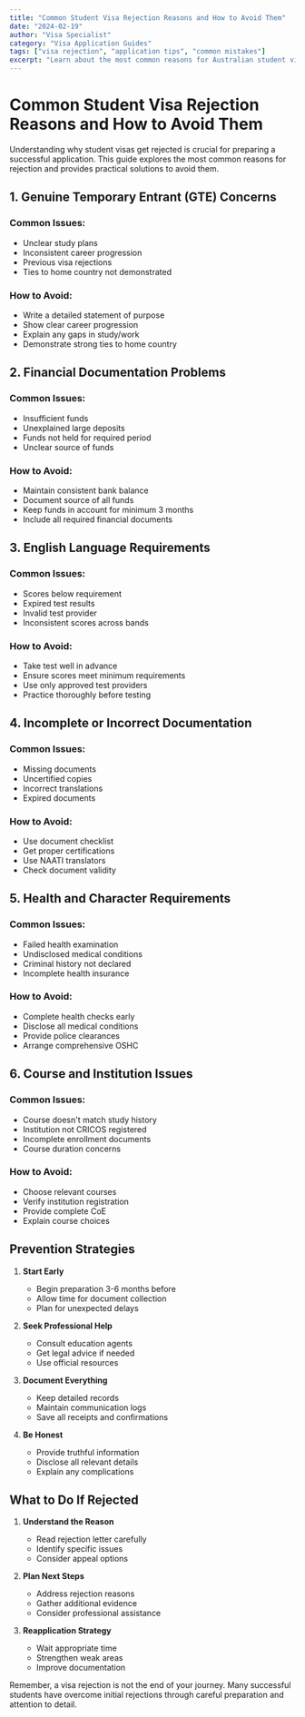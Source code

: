 ```yaml
---
title: "Common Student Visa Rejection Reasons and How to Avoid Them"
date: "2024-02-19"
author: "Visa Specialist"
category: "Visa Application Guides"
tags: ["visa rejection", "application tips", "common mistakes"]
excerpt: "Learn about the most common reasons for Australian student visa rejections and get expert advice on how to avoid these pitfalls."
---
```


# Common Student Visa Rejection Reasons and How to Avoid Them

Understanding why student visas get rejected is crucial for preparing a successful application. This guide explores the most common reasons for rejection and provides practical solutions to avoid them.

## 1. Genuine Temporary Entrant (GTE) Concerns

### Common Issues:
- Unclear study plans
- Inconsistent career progression
- Previous visa rejections
- Ties to home country not demonstrated

### How to Avoid:
- Write a detailed statement of purpose
- Show clear career progression
- Explain any gaps in study/work
- Demonstrate strong ties to home country

## 2. Financial Documentation Problems

### Common Issues:
- Insufficient funds
- Unexplained large deposits
- Funds not held for required period
- Unclear source of funds

### How to Avoid:
- Maintain consistent bank balance
- Document source of all funds
- Keep funds in account for minimum 3 months
- Include all required financial documents

## 3. English Language Requirements

### Common Issues:
- Scores below requirement
- Expired test results
- Invalid test provider
- Inconsistent scores across bands

### How to Avoid:
- Take test well in advance
- Ensure scores meet minimum requirements
- Use only approved test providers
- Practice thoroughly before testing

## 4. Incomplete or Incorrect Documentation

### Common Issues:
- Missing documents
- Uncertified copies
- Incorrect translations
- Expired documents

### How to Avoid:
- Use document checklist
- Get proper certifications
- Use NAATI translators
- Check document validity

## 5. Health and Character Requirements

### Common Issues:
- Failed health examination
- Undisclosed medical conditions
- Criminal history not declared
- Incomplete health insurance

### How to Avoid:
- Complete health checks early
- Disclose all medical conditions
- Provide police clearances
- Arrange comprehensive OSHC

## 6. Course and Institution Issues

### Common Issues:
- Course doesn't match study history
- Institution not CRICOS registered
- Incomplete enrollment documents
- Course duration concerns

### How to Avoid:
- Choose relevant courses
- Verify institution registration
- Provide complete CoE
- Explain course choices

## Prevention Strategies

1. **Start Early**
   - Begin preparation 3-6 months before
   - Allow time for document collection
   - Plan for unexpected delays

2. **Seek Professional Help**
   - Consult education agents
   - Get legal advice if needed
   - Use official resources

3. **Document Everything**
   - Keep detailed records
   - Maintain communication logs
   - Save all receipts and confirmations

4. **Be Honest**
   - Provide truthful information
   - Disclose all relevant details
   - Explain any complications

## What to Do If Rejected

1. **Understand the Reason**
   - Read rejection letter carefully
   - Identify specific issues
   - Consider appeal options

2. **Plan Next Steps**
   - Address rejection reasons
   - Gather additional evidence
   - Consider professional assistance

3. **Reapplication Strategy**
   - Wait appropriate time
   - Strengthen weak areas
   - Improve documentation

Remember, a visa rejection is not the end of your journey. Many successful students have overcome initial rejections through careful preparation and attention to detail.

